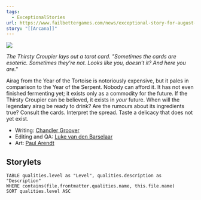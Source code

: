 ```yaml
---
tags:
  - ExceptionalStories
url: https://www.failbettergames.com/news/exceptional-story-for-august-arcana
story: "[[Arcana]]"
---
```


![](https://www.failbettergames.com/assets/images/uploads/entries/2024/07/_1216x1693_fit_center-center_98_none_ns/arcana_promo.png)

_The Thirsty Croupier lays out a tarot card. "Sometimes the cards are esoteric. Sometimes they're not. Looks like you, doesn't it? And here you are."_

Airag from the Year of the Tortoise is notoriously expensive, but it pales in comparison to the Year of the Serpent. Nobody can afford it. It has not even finished fermenting yet; it exists only as a commodity for the future. If the Thirsty Croupier can be believed, it exists in _your_ future. When will the legendary airag be ready to drink? Are the rumours about its ingredients true? Consult the cards. Interpret the spread. Taste a delicacy that does not yet exist.

- Writing: [Chandler Groover](https://www.castleprincessdragon.com/)
- Editing and QA: [Luke van den Barselaar](https://twitter.com/thebarse)
- Art: [Paul Arendt](https://twitter.com/misterarendt)

## Storylets

```dataview
TABLE qualities.level as "Level", qualities.description as "Description" 
WHERE contains(file.frontmatter.qualities.name, this.file.name)
SORT qualities.level ASC
```